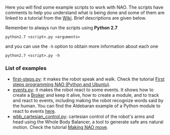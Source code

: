 Here you will find some example scripts to work with NAO. The scripts have comments to help you understand what is being done and some of them are linked to a tutorial from the [Wiki](https://github.com/Adorno-Lab/Nao-robot/wiki). Brief descriptions are given below.

Remember to always run the scripts using **Python 2.7**

```shell
python2.7 <script>.py <arguments>
```

and you can use the ```-h``` option to obtain more information about each one
```shell
python2.7 <script>.py -h
```

### List of examples
- [first-steps.py](./first-steps.py): it makes the robot speak and walk. Check the tutorial [First steps programming NAO (Python and Ubuntu)](https://github.com/Adorno-Lab/Nao-robot/wiki/First-steps-programming-NAO-(Python-and-Ubuntu)).
- [events.py](./events.py): it makes the robot react to some events. It shows how to create a [Broker](http://doc.aldebaran.com/2-1/dev/naoqi/index.html#naoqi-broker) and keep it alive, how to create a module, and to track and react to events, including making the robot recognize words said by the human. You can find the Aldebaran example of a Python module to react to events [here](http://doc.aldebaran.com/2-1/dev/python/reacting_to_events.html?highlight=broker).
- [wbb_cartesian_control.py](./wbb_cartesian_control.py): cartesian control of the robot's arms and head using the Whole Body Balancer, a tool to generate safe ans natural motion. Check the tutorial [Making NAO move](https://github.com/Adorno-Lab/Nao-robot/wiki/Making-NAO-move).
